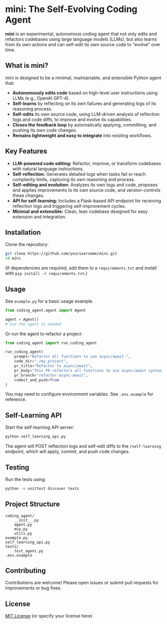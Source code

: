 # mini: The Self-Evolving Coding Agent

**mini** is an experimental, autonomous coding agent that not only edits and refactors codebases using large language models (LLMs), but also learns from its own actions and can self-edit its own source code to "evolve" over time.

## What is mini?

mini is designed to be a minimal, maintainable, and extensible Python agent that:
- **Autonomously edits code** based on high-level user instructions using LLMs (e.g., OpenAI GPT-4).
- **Self-learns** by reflecting on its own failures and generating logs of its reasoning process.
- **Self-edits** its own source code, using LLM-driven analysis of reflection logs and code diffs, to improve and evolve its capabilities.
- **Closes the feedback loop** by automatically applying, committing, and pushing its own code changes.
- **Remains lightweight and easy to integrate** into existing workflows.

## Key Features

- **LLM-powered code editing:** Refactor, improve, or transform codebases with natural language instructions.
- **Self-reflection:** Generates detailed logs when tasks fail or reach complexity limits, capturing its own reasoning and process.
- **Self-editing and evolution:** Analyzes its own logs and code, proposes and applies improvements to its own source code, and version-controls these changes.
- **API for self-learning:** Includes a Flask-based API endpoint for receiving reflection logs and triggering self-improvement cycles.
- **Minimal and extensible:** Clean, lean codebase designed for easy extension and integration.

## Installation

Clone the repository:

```bash
git clone https://github.com/yourusername/mini.git
cd mini
```

(If dependencies are required, add them to a `requirements.txt` and install with `pip install -r requirements.txt`.)

## Usage

See `example.py` for a basic usage example.

```python
from coding_agent.agent import Agent

agent = Agent()
# Use the agent as needed
```

Or run the agent to refactor a project:

```python
from coding_agent import run_coding_agent

run_coding_agent(
    prompt="Refactor all functions to use async/await.",
    code_dir="./my_project",
    pr_title="Refactor to async/await",
    pr_body="This PR refactors all functions to use async/await syntax.",
    pr_branch="refactor-async-await",
    commit_and_push=True
)
```

You may need to configure environment variables. See `.env.example` for reference.

## Self-Learning API

Start the self-learning API server:

```bash
python self_learning_api.py
```

The agent will POST reflection logs and self-edit diffs to the `/self-learning` endpoint, which will apply, commit, and push code changes.

## Testing

Run the tests using:

```bash
python -m unittest discover tests
```

## Project Structure

```
coding_agent/
    __init__.py
    agent.py
    mcp.py
    utils.py
example.py
self_learning_api.py
tests/
    test_agent.py
.env.example
```

## Contributing

Contributions are welcome! Please open issues or submit pull requests for improvements or bug fixes.

## License

[MIT License](LICENSE) (or specify your license here)
